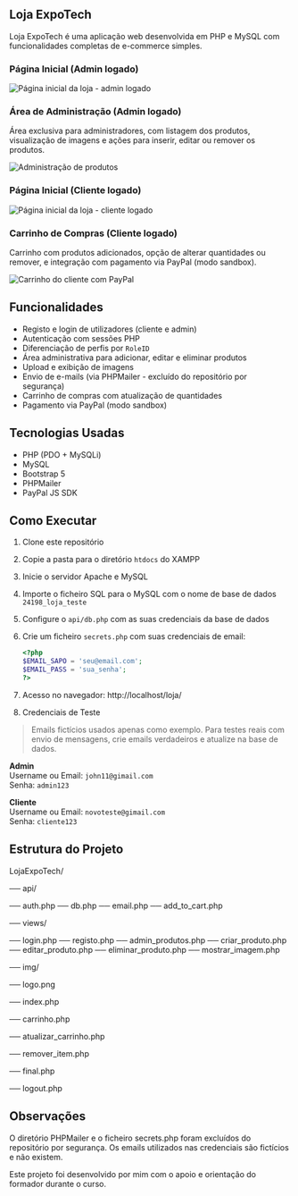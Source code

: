 ## Loja ExpoTech

Loja ExpoTech é uma aplicação web desenvolvida em PHP e MySQL com funcionalidades completas de e-commerce simples.

 ### Página Inicial (Admin logado) 
 
 ![Página inicial da loja - admin logado](img/index-admin.png)


 ### Área de Administração (Admin logado)

Área exclusiva para administradores, com listagem dos produtos, visualização de imagens e ações para inserir, editar ou remover os produtos.

![Administração de produtos](img/admin-produtos.png)



 ### Página Inicial (Cliente logado)

![Página inicial da loja - cliente logado](img/index-cliente.png)


### Carrinho de Compras (Cliente logado)

Carrinho com produtos adicionados, opção de alterar quantidades ou remover, e integração com pagamento via PayPal (modo sandbox).

![Carrinho do cliente com PayPal](img/carrinho-cliente.png)





## Funcionalidades

- Registo e login de utilizadores (cliente e admin)
- Autenticação com sessões PHP
- Diferenciação de perfis por `RoleID`
- Área administrativa para adicionar, editar e eliminar produtos
- Upload e exibição de imagens
- Envio de e-mails (via PHPMailer - excluído do repositório por segurança)
- Carrinho de compras com atualização de quantidades
- Pagamento via PayPal (modo sandbox)

## Tecnologias Usadas

- PHP (PDO + MySQLi)
- MySQL
- Bootstrap 5
- PHPMailer
- PayPal JS SDK

## Como Executar

1. Clone este repositório
2. Copie a pasta para o diretório `htdocs` do XAMPP
3. Inicie o servidor Apache e MySQL
4. Importe o ficheiro SQL para o MySQL com o nome de base de dados `24198_loja_teste`
5. Configure o `api/db.php` com as suas credenciais da base de dados
6. Crie um ficheiro `secrets.php` com suas credenciais de email:
   ```php
   <?php
   $EMAIL_SAPO = 'seu@email.com';
   $EMAIL_PASS = 'sua_senha';
   ?>

7. Acesso no navegador:
http://localhost/loja/

8. Credenciais de Teste

> Emails fictícios usados apenas como exemplo. Para testes reais com envio de mensagens, crie emails verdadeiros e atualize na base de dados.

**Admin**  
Username ou Email: `john11@gimail.com`  
Senha: `admin123`

**Cliente**  
Username ou Email: `novoteste@gimail.com`  
Senha: `cliente123`

## Estrutura do Projeto

LojaExpoTech/

── api/

   ── auth.php
   ── db.php
   ── email.php
   ── add_to_cart.php

── views/

   ── login.php
   ── registo.php
   ── admin_produtos.php
   ── criar_produto.php
   ── editar_produto.php
   ── eliminar_produto.php
   ── mostrar_imagem.php

── img/

   ── logo.png
   
── index.php

── carrinho.php

── atualizar_carrinho.php

── remover_item.php

── final.php

── logout.php


## Observações
O diretório PHPMailer e o ficheiro secrets.php foram excluídos do repositório por segurança.
Os emails utilizados nas credenciais são fictícios e não existem.

Este projeto foi desenvolvido por mim com o apoio e orientação do formador durante o curso.
